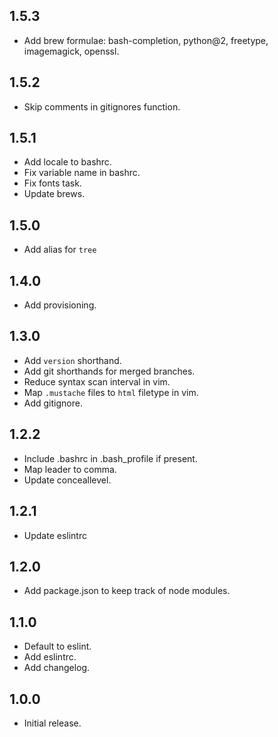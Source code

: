 ## 1.5.3
* Add brew formulae: bash-completion, python@2, freetype, imagemagick, openssl.

## 1.5.2
* Skip comments in gitignores function.

## 1.5.1
* Add locale to bashrc.
* Fix variable name in bashrc.
* Fix fonts task.
* Update brews.

## 1.5.0
* Add alias for `tree`

## 1.4.0
* Add provisioning.

## 1.3.0
* Add `version` shorthand.
* Add git shorthands for merged branches.
* Reduce syntax scan interval in vim.
* Map `.mustache` files to `html` filetype in vim.
* Add gitignore.

## 1.2.2
* Include .bashrc in .bash_profile if present.
* Map leader to comma.
* Update conceallevel.

## 1.2.1
* Update eslintrc

## 1.2.0
* Add package.json to keep track of node modules.

## 1.1.0
* Default to eslint.
* Add eslintrc.
* Add changelog.

## 1.0.0
* Initial release.
